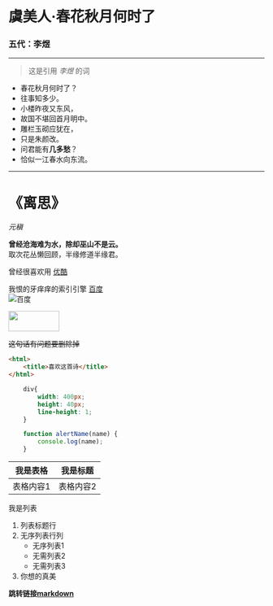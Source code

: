 # 虞美人·春花秋月何时了 #  
### 五代：李煜 ###
------------
> 这是引用 *李煜* 的词  

* 春花秋月何时了？
* 往事知多少。
* 小楼昨夜又东风，
* 故国不堪回首月明中。
* 雕栏玉砌应犹在，
* 只是朱颜改。
* 问君能有**几多愁**？
* 恰似一江春水向东流。

-------------
# 《离思》 #
*元稹*

**曾经沧海难为水，除却巫山不是云。**  
取次花丛懒回顾，半缘修道半缘君。

曾经很喜欢用 [优酷](http://www.youku.com)  

我恨的牙痒痒的索引引擎
[百度](http://www.baidu.com)  
![百度](https://ss0.bdstatic.com/5aV1bjqh_Q23odCf/static/superman/img/logo/bd_logo1_31bdc765.png)

<img src="https://ss0.bdstatic.com/5aV1bjqh_Q23odCf/static/superman/img/logo/bd_logo1_31bdc765.png" width="100" height="40" />

~~这句话有问题要删除掉~~

```html
<html>
    <title>喜欢这首诗</title>
</html>
```
```css
    div{
        width: 400px;
        height: 40px;
        line-height: 1;
    }
```
```js
    function alertName(name) {
        console.log(name);
    }
```

| 我是表格 | 我是标题  |
|--------|----------|
|  表格内容1|表格内容2|


我是列表

1. 列表标题行
2. 无序列表行列
    * 无序列表1
    * 无需列表2
    * 无需列表3
3. 你想的真美


**跳转链接[markdown](http://xianbai.me/learn-md/index.html)**
